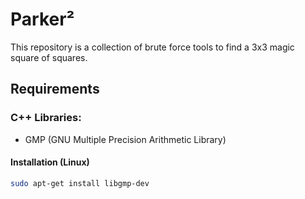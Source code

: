 # Parker²

This repository is a collection of brute force tools to find a 3x3 magic square of squares. 

## Requirements

### C++ Libraries:
- GMP (GNU Multiple Precision Arithmetic Library)

#### Installation (Linux)
```bash
sudo apt-get install libgmp-dev
```